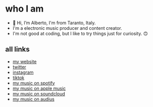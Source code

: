# who I am

- 👋 Hi, I’m Alberto, I'm from Taranto, Italy.
- I'm a electronic music producer and content creator.
- I'm not good at coding, but I like to try things just for curiosity. 🙃

## all links

- [my website](https://linktr.ee/notminimal)
- [twitter](https://twitter.com/notminimalmusic)
- [instagram](https://www.instagram.com/notminimalmusic)
- [tiktok](https://www.tiktok.com/@notminimalmusic)
- [my music on spotify](https://open.spotify.com/artist/492hXcxUscCaNrmeDquxiZ?si=1TmoS3inRgGug9TMxntjQg)
- [my music on apple music](https://music.apple.com/playlist/my-productions/pl.u-XkD0vBET2VGBWG1)
- [my music on soundcloud](https://soundcloud.com/notminimalmusic)
- [my music on audius](https://audius.co/reddino)

<!---
redalby/redalby is a ✨ special ✨ repository because its `README.md` (this file) appears on your GitHub profile.
You can click the Preview link to take a look at your changes.
--->
